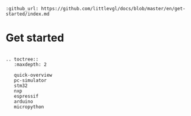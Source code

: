 ```eval_rst
:github_url: https://github.com/littlevgl/docs/blob/master/en/get-started/index.md
```
# Get started

```eval_rst

.. toctree::
   :maxdepth: 2

   quick-overview
   pc-simulator
   stm32
   nxp
   espressif
   arduino
   micropython
```

